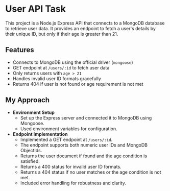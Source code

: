 # User API Task

This project is a Node.js Express API that connects to a MongoDB database to retrieve user data.
It provides an endpoint to fetch a user's details by their unique ID, but only if their age is greater than 21.

## Features

- Connects to MongoDB using the official driver (`mongoose`)
- GET endpoint at `/users/:id` to fetch user data
- Only returns users with `age > 21`
- Handles invalid user ID formats gracefully
- Returns 404 if user is not found or age requirement is not met

## My Approach

- **Environment Setup**
  - Set up the Express server and connected it to MongoDB using Mongoose.
  - Used environment variables for configuration.
- **Endpoint Implementation**
  - Implemented a GET endpoint at `/users/:id`.
  - The endpoint supports both numeric user IDs and MongoDB ObjectIds.
  - Returns the user document if found and the age condition is satisfied.
  - Returns a 400 status for invalid user ID formats.
  - Returns a 404 status if no user matches or the age condition is not met.
  - Included error handling for robustness and clarity.
